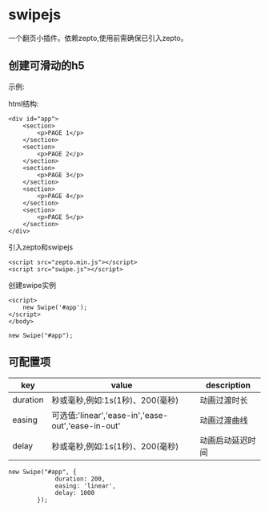 # swipejs
一个翻页小插件。依赖zepto,使用前需确保已引入zepto。

## 创建可滑动的h5
示例:

html结构:

    <div id="app">
        <section>
            <p>PAGE 1</p>
        </section>
        <section>
            <p>PAGE 2</p>
        </section>
        <section>
            <p>PAGE 3</p>
        </section>
        <section>
            <p>PAGE 4</p>
        </section>
        <section>
            <p>PAGE 5</p>
        </section>
    </div>
    
引入zepto和swipejs

    <script src="zepto.min.js"></script>
    <script src="swipe.js"></script>

创建swipe实例

    <script>
        new Swipe('#app');
    </script>
    </body>

    new Swipe("#app");

## 可配置项

| key | value| description |
| --- | --- | --- |
| duration | 秒或毫秒,例如:1s(1秒)、200(毫秒)| 动画过渡时长 |
| easing | 可选值:'linear','ease-in','ease-out','ease-in-out' | 动画过渡曲线 |
| delay | 秒或毫秒,例如:1s(1秒)、200(毫秒)| 动画启动延迟时间 |

    new Swipe("#app", {
                 duration: 200,
                 easing: 'linear',
                 delay: 1000
            });
            